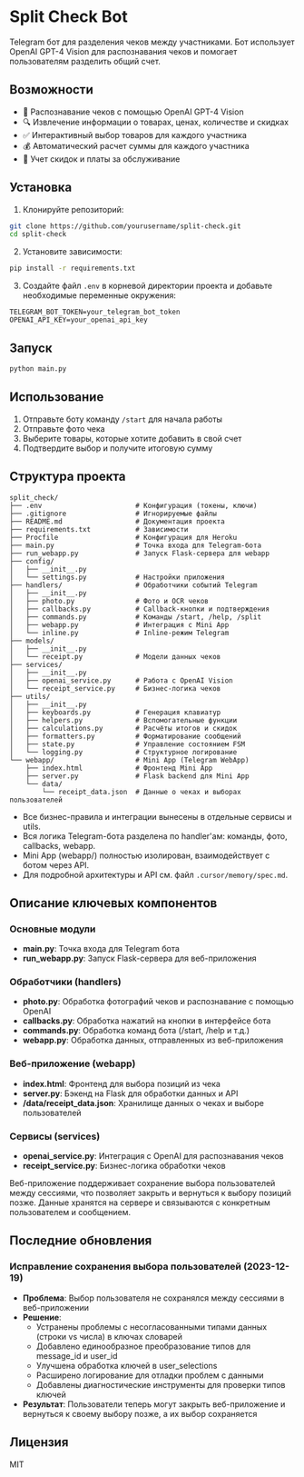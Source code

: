 # Split Check Bot

Telegram бот для разделения чеков между участниками. Бот использует OpenAI GPT-4 Vision для распознавания чеков и помогает пользователям разделить общий счет.

## Возможности

- 📸 Распознавание чеков с помощью OpenAI GPT-4 Vision
- 🔍 Извлечение информации о товарах, ценах, количестве и скидках
- ✅ Интерактивный выбор товаров для каждого участника
- 💰 Автоматический расчет суммы для каждого участника
- 🎁 Учет скидок и платы за обслуживание

## Установка

1. Клонируйте репозиторий:
```bash
git clone https://github.com/yourusername/split-check.git
cd split-check
```

2. Установите зависимости:
```bash
pip install -r requirements.txt
```

3. Создайте файл `.env` в корневой директории проекта и добавьте необходимые переменные окружения:
```env
TELEGRAM_BOT_TOKEN=your_telegram_bot_token
OPENAI_API_KEY=your_openai_api_key
```

## Запуск

```bash
python main.py
```

## Использование

1. Отправьте боту команду `/start` для начала работы
2. Отправьте фото чека
3. Выберите товары, которые хотите добавить в свой счет
4. Подтвердите выбор и получите итоговую сумму

## Структура проекта

```
split_check/
├── .env                       # Конфигурация (токены, ключи)
├── .gitignore                 # Игнорируемые файлы
├── README.md                  # Документация проекта
├── requirements.txt           # Зависимости
├── Procfile                   # Конфигурация для Heroku
├── main.py                    # Точка входа для Telegram-бота
├── run_webapp.py              # Запуск Flask-сервера для webapp
├── config/
│   ├── __init__.py
│   └── settings.py            # Настройки приложения
├── handlers/                  # Обработчики событий Telegram
│   ├── __init__.py
│   ├── photo.py               # Фото и OCR чеков
│   ├── callbacks.py           # Callback-кнопки и подтверждения
│   ├── commands.py            # Команды /start, /help, /split
│   ├── webapp.py              # Интеграция с Mini App
│   └── inline.py              # Inline-режим Telegram
├── models/
│   ├── __init__.py
│   └── receipt.py             # Модели данных чеков
├── services/
│   ├── __init__.py
│   ├── openai_service.py      # Работа с OpenAI Vision
│   └── receipt_service.py     # Бизнес-логика чеков
├── utils/
│   ├── __init__.py
│   ├── keyboards.py           # Генерация клавиатур
│   ├── helpers.py             # Вспомогательные функции
│   ├── calculations.py        # Расчёты итогов и скидок
│   ├── formatters.py          # Форматирование сообщений
│   ├── state.py               # Управление состоянием FSM
│   └── logging.py             # Структурное логирование
└── webapp/                    # Mini App (Telegram WebApp)
    ├── index.html             # Фронтенд Mini App
    ├── server.py              # Flask backend для Mini App
    └── data/
        └── receipt_data.json  # Данные о чеках и выборах пользователей
```

- Все бизнес-правила и интеграции вынесены в отдельные сервисы и utils.
- Вся логика Telegram-бота разделена по handler'ам: команды, фото, callbacks, webapp.
- Mini App (webapp/) полностью изолирован, взаимодействует с ботом через API.
- Для подробной архитектуры и API см. файл `.cursor/memory/spec.md`.

## Описание ключевых компонентов

### Основные модули
- **main.py**: Точка входа для Telegram бота
- **run_webapp.py**: Запуск Flask-сервера для веб-приложения

### Обработчики (handlers)
- **photo.py**: Обработка фотографий чеков и распознавание с помощью OpenAI
- **callbacks.py**: Обработка нажатий на кнопки в интерфейсе бота
- **commands.py**: Обработка команд бота (/start, /help и т.д.)
- **webapp.py**: Обработка данных, отправленных из веб-приложения

### Веб-приложение (webapp)
- **index.html**: Фронтенд для выбора позиций из чека
- **server.py**: Бэкенд на Flask для обработки данных и API
- **/data/receipt_data.json**: Хранилище данных о чеках и выборе пользователей

### Сервисы (services)
- **openai_service.py**: Интеграция с OpenAI для распознавания чеков
- **receipt_service.py**: Бизнес-логика обработки чеков

Веб-приложение поддерживает сохранение выбора пользователей между сессиями, что позволяет закрыть и вернуться к выбору позиций позже. Данные хранятся на сервере и связываются с конкретным пользователем и сообщением.

## Последние обновления

### Исправление сохранения выбора пользователей (2023-12-19)
- **Проблема**: Выбор пользователя не сохранялся между сессиями в веб-приложении
- **Решение**:
  - Устранены проблемы с несогласованными типами данных (строки vs числа) в ключах словарей
  - Добавлено единообразное преобразование типов для message_id и user_id
  - Улучшена обработка ключей в user_selections
  - Расширено логирование для отладки проблем с данными
  - Добавлены диагностические инструменты для проверки типов ключей
- **Результат**: Пользователи теперь могут закрыть веб-приложение и вернуться к своему выбору позже, а их выбор сохраняется

## Лицензия

MIT 